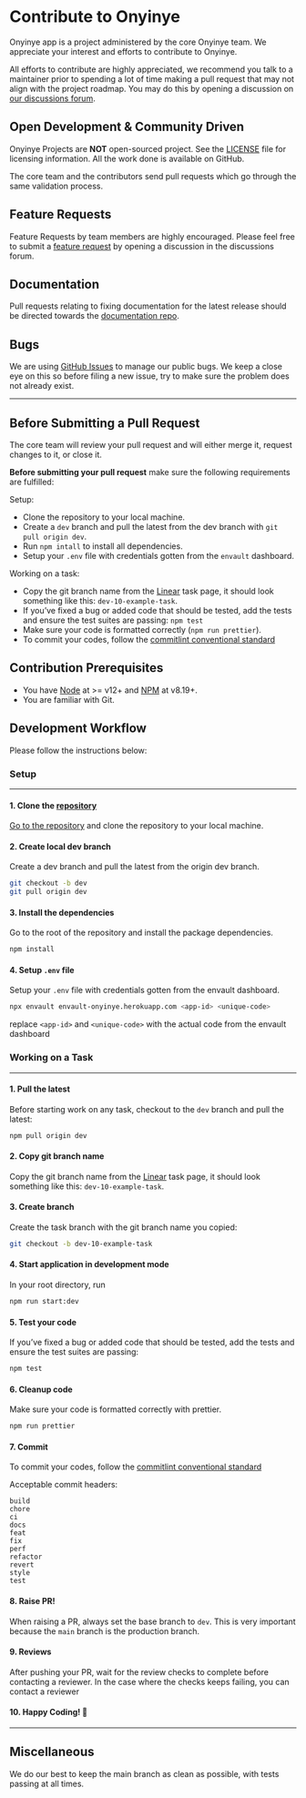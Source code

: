 # Contribute to Onyinye

Onyinye app is a project administered by the core Onyinye team. We appreciate your interest and efforts to contribute to Onyinye.

All efforts to contribute are highly appreciated, we recommend you talk to a maintainer prior to spending a lot of time making a pull request that may not align with the project roadmap. You may do this by opening a discussion on [our discussions forum](https://github.com/onyinye-ng/app/discussions).

## Open Development & Community Driven

Onyinye Projects are **NOT** open-sourced project. See the [LICENSE](https://github.com/onyinye-ng/app/blob/main/LICENSE) file for licensing information. All the work done is available on GitHub.

The core team and the contributors send pull requests which go through the same validation process.

## Feature Requests

Feature Requests by team members are highly encouraged. Please feel free to submit a [feature request](https://github.com/onyinye-ng/app/discussions) by opening a discussion in the discussions forum.

## Documentation

Pull requests relating to fixing documentation for the latest release should be directed towards the [documentation repo](https://github.com/onyinye-ng/docs).

## Bugs

We are using [GitHub Issues](https://github.com/onyinye-ng/app/issues) to manage our public bugs. We keep a close eye on this so before filing a new issue, try to make sure the problem does not already exist.

---

## Before Submitting a Pull Request

The core team will review your pull request and will either merge it, request changes to it, or close it.

**Before submitting your pull request** make sure the following requirements are fulfilled:

Setup:

- Clone the repository to your local machine.
- Create a `dev` branch and pull the latest from the dev branch with `git pull origin dev`.
- Run `npm intall` to install all dependencies.
- Setup your `.env` file with credentials gotten from the `envault` dashboard.

Working on a task:

- Copy the git branch name from the [Linear](https://linear.app/onyinye-ng/) task page, it should look something like this: `dev-10-example-task`.
- If you’ve fixed a bug or added code that should be tested, add the tests and ensure the test suites are passing: `npm test`
- Make sure your code is formatted correctly (`npm run prettier`).
- To commit your codes, follow the [commitlint conventional standard](https://github.com/conventional-changelog/commitlint/#what-is-commitlint)

## Contribution Prerequisites

- You have [Node](https://nodejs.org/en/) at >= v12+ and [NPM](https://nodejs.org/en/) at v8.19+.
- You are familiar with Git.

## Development Workflow

Please follow the instructions below:

### Setup

---

#### 1. Clone the [repository](https://github.com/onyinye-ng/app)

[Go to the repository](https://github.com/onyinye-ng/app) and clone the repository to your local machine.

#### 2. Create local dev branch

Create a dev branch and pull the latest from the origin dev branch.

```bash
git checkout -b dev
git pull origin dev
```

#### 3. Install the dependencies

Go to the root of the repository and install the package dependencies.

```bash
npm install
```

#### 4. Setup `.env` file

Setup your `.env` file with credentials gotten from the envault dashboard.

```bash
npx envault envault-onyinye.herokuapp.com <app-id> <unique-code>
```

replace `<app-id>` and `<unique-code>` with the actual code from the envault dashboard

### Working on a Task

---

#### 1. Pull the latest

Before starting work on any task, checkout to the `dev` branch and pull the latest:

```bash
npm pull origin dev
```

#### 2. Copy git branch name

Copy the git branch name from the [Linear](https://linear.app/onyinye-ng/) task page, it should look something like this: `dev-10-example-task`.

#### 3. Create branch

Create the task branch with the git branch name you copied:

```bash
git checkout -b dev-10-example-task
```

#### 4. Start application in development mode

In your root directory, run

```bash
npm run start:dev
```

#### 5. Test your code

If you’ve fixed a bug or added code that should be tested, add the tests and ensure the test suites are passing:

```bash
npm test
```

#### 6. Cleanup code

Make sure your code is formatted correctly with prettier.

```bash
npm run prettier
```

#### 7. Commit

To commit your codes, follow the [commitlint conventional standard](https://github.com/conventional-changelog/commitlint/#what-is-commitlint)

Acceptable commit headers:

```
build
chore
ci
docs
feat
fix
perf
refactor
revert
style
test
```

#### 8. Raise PR!

When raising a PR, always set the base branch to `dev`. This is very important because the `main` branch is the production branch.

#### 9. Reviews

After pushing your PR, wait for the review checks to complete before contacting a reviewer. In the case where the checks keeps failing, you can contact a reviewer

#### 10. Happy Coding! 👏

---

## Miscellaneous

We do our best to keep the main branch as clean as possible, with tests passing at all times.
